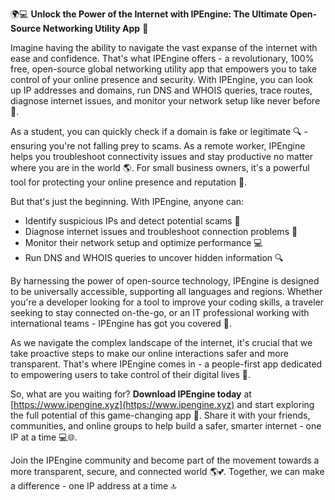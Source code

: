 🌍💻 **Unlock the Power of the Internet with IPEngine: The Ultimate Open-Source Networking Utility App** 🚀

Imagine having the ability to navigate the vast expanse of the internet with ease and confidence. That's what IPEngine offers - a revolutionary, 100% free, open-source global networking utility app that empowers you to take control of your online presence and security. With IPEngine, you can look up IP addresses and domains, run DNS and WHOIS queries, trace routes, diagnose internet issues, and monitor your network setup like never before 📡.

As a student, you can quickly check if a domain is fake or legitimate 🔍 - ensuring you're not falling prey to scams. As a remote worker, IPEngine helps you troubleshoot connectivity issues and stay productive no matter where you are in the world 🌎. For small business owners, it's a powerful tool for protecting your online presence and reputation 💼.

But that's just the beginning. With IPEngine, anyone can:

* Identify suspicious IPs and detect potential scams 🚨
* Diagnose internet issues and troubleshoot connection problems 🔧
* Monitor their network setup and optimize performance 💻
* Run DNS and WHOIS queries to uncover hidden information 🔍

By harnessing the power of open-source technology, IPEngine is designed to be universally accessible, supporting all languages and regions. Whether you're a developer looking for a tool to improve your coding skills, a traveler seeking to stay connected on-the-go, or an IT professional working with international teams - IPEngine has got you covered 🌟.

As we navigate the complex landscape of the internet, it's crucial that we take proactive steps to make our online interactions safer and more transparent. That's where IPEngine comes in - a people-first app dedicated to empowering users to take control of their digital lives 💪.

So, what are you waiting for? **Download IPEngine today** at [https://www.ipengine.xyz](https://www.ipengine.xyz) and start exploring the full potential of this game-changing app 🚀. Share it with your friends, communities, and online groups to help build a safer, smarter internet - one IP at a time 💻🌐.

Join the IPEngine community and become part of the movement towards a more transparent, secure, and connected world 🌎💕. Together, we can make a difference - one IP address at a time 🔝